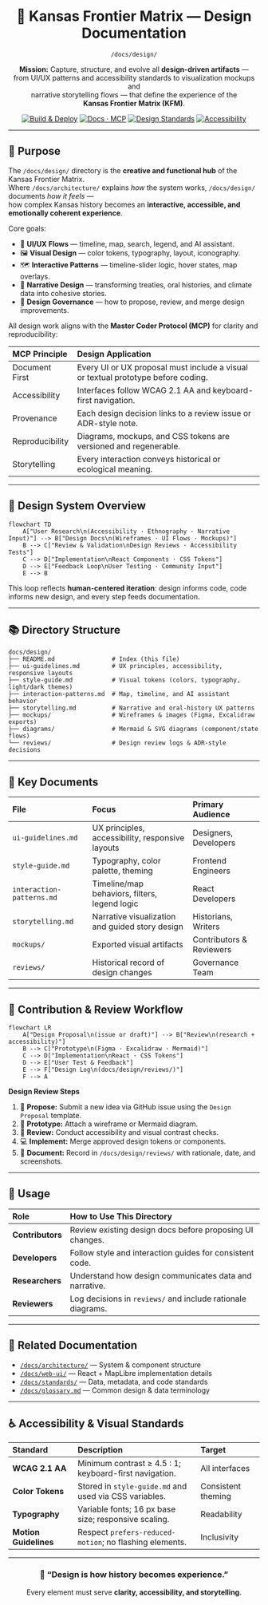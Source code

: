 <div align="center">

# 🎨 Kansas Frontier Matrix — Design Documentation  
`/docs/design/`

**Mission:** Capture, structure, and evolve all **design-driven artifacts** —  
from UI/UX patterns and accessibility standards to visualization mockups and  
narrative storytelling flows — that define the experience of the  
**Kansas Frontier Matrix (KFM)**.

[![Build & Deploy](https://github.com/bartytime4life/Kansas-Frontier-Matrix/actions/workflows/site.yml/badge.svg)](../../.github/workflows/site.yml)
[![Docs · MCP](https://img.shields.io/badge/Docs-MCP-blue)](../)
[![Design Standards](https://img.shields.io/badge/Design-Human%20Centered-orange)](README.md)
[![Accessibility](https://img.shields.io/badge/Accessibility-WCAG%202.1%20AA-yellow)](README.md)

</div>

---

## 🎯 Purpose

The `/docs/design/` directory is the **creative and functional hub** of the Kansas Frontier Matrix.  
Where `/docs/architecture/` explains *how* the system works, `/docs/design/` documents *how it feels* —  
how complex Kansas history becomes an **interactive, accessible, and emotionally coherent experience**.

Core goals:

- 📐 **UI/UX Flows** — timeline, map, search, legend, and AI assistant.  
- 🖼️ **Visual Design** — color tokens, typography, layout, iconography.  
- 🗺️ **Interactive Patterns** — timeline-slider logic, hover states, map overlays.  
- 📖 **Narrative Design** — transforming treaties, oral histories, and climate data into cohesive stories.  
- 🤝 **Design Governance** — how to propose, review, and merge design improvements.

All design work aligns with the **Master Coder Protocol (MCP)** for clarity and reproducibility:

| MCP Principle | Design Application |
|:--|:--|
| Document First | Every UI or UX proposal must include a visual or textual prototype before coding. |
| Accessibility | Interfaces follow WCAG 2.1 AA and keyboard-first navigation. |
| Provenance | Each design decision links to a review issue or ADR-style note. |
| Reproducibility | Diagrams, mockups, and CSS tokens are versioned and regenerable. |
| Storytelling | Every interaction conveys historical or ecological meaning. |

---

## 🧭 Design System Overview

```mermaid
flowchart TD
    A["User Research\n(Accessibility · Ethnography · Narrative Input)"] --> B["Design Docs\n(Wireframes · UI Flows · Mockups)"]
    B --> C["Review & Validation\nDesign Reviews · Accessibility Tests"]
    C --> D["Implementation\nReact Components · CSS Tokens"]
    D --> E["Feedback Loop\nUser Testing · Community Input"]
    E --> B
````

<!-- END OF MERMAID -->

This loop reflects **human-centered iteration**: design informs code, code informs new design, and every step feeds documentation.

---

## 📚 Directory Structure

```text
docs/design/
├── README.md                # Index (this file)
├── ui-guidelines.md         # UX principles, accessibility, responsive layouts
├── style-guide.md           # Visual tokens (colors, typography, light/dark themes)
├── interaction-patterns.md  # Map, timeline, and AI assistant behavior
├── storytelling.md          # Narrative and oral-history UX patterns
├── mockups/                 # Wireframes & images (Figma, Excalidraw exports)
├── diagrams/                # Mermaid & SVG diagrams (component/state flows)
└── reviews/                 # Design review logs & ADR-style decisions
```

---

## 🧩 Key Documents

| File                      | Focus                                            | Primary Audience         |
| :------------------------ | :----------------------------------------------- | :----------------------- |
| `ui-guidelines.md`        | UX principles, accessibility, responsive layouts | Designers, Developers    |
| `style-guide.md`          | Typography, color palette, theming               | Frontend Engineers       |
| `interaction-patterns.md` | Timeline/map behaviors, filters, legend logic    | React Developers         |
| `storytelling.md`         | Narrative visualization and guided story design  | Historians, Writers      |
| `mockups/`                | Exported visual artifacts                        | Contributors & Reviewers |
| `reviews/`                | Historical record of design changes              | Governance Team          |

---

## 🧮 Contribution & Review Workflow

```mermaid
flowchart LR
    A["Design Proposal\n(issue or draft)"] --> B["Review\n(research + accessibility)"]
    B --> C["Prototype\n(Figma · Excalidraw · Mermaid)"]
    C --> D["Implementation\nReact · CSS Tokens"]
    D --> E["User Test & Feedback"]
    E --> F["Design Log\n(docs/design/reviews/)"]
    F --> A
```

<!-- END OF MERMAID -->

**Design Review Steps**

1. 🧠 **Propose:** Submit a new idea via GitHub issue using the `Design Proposal` template.
2. 🎨 **Prototype:** Attach a wireframe or Mermaid diagram.
3. 👥 **Review:** Conduct accessibility and visual contrast checks.
4. 💻 **Implement:** Merge approved design tokens or components.
5. 🧾 **Document:** Record in `/docs/design/reviews/` with rationale, date, and screenshots.

---

## 🧰 Usage

| Role             | How to Use This Directory                                   |
| :--------------- | :---------------------------------------------------------- |
| **Contributors** | Review existing design docs before proposing UI changes.    |
| **Developers**   | Follow style and interaction guides for consistent code.    |
| **Researchers**  | Understand how design communicates data and narrative.      |
| **Reviewers**    | Log decisions in `reviews/` and include rationale diagrams. |

---

## 🔗 Related Documentation

* [`/docs/architecture/`](../architecture/) — System & component structure
* [`/docs/web-ui/`](../web-ui/) — React + MapLibre implementation details
* [`/docs/standards/`](../standards/) — Data, metadata, and code standards
* [`/docs/glossary.md`](../glossary.md) — Common design & data terminology

---

## ♿ Accessibility & Visual Standards

| Standard              | Description                                             | Target             |
| :-------------------- | :------------------------------------------------------ | :----------------- |
| **WCAG 2.1 AA**       | Minimum contrast ≥ 4.5 : 1; keyboard-first navigation.  | All interfaces     |
| **Color Tokens**      | Stored in `style-guide.md` and used via CSS variables.  | Consistent theming |
| **Typography**        | Variable fonts; 16 px base size; responsive scaling.    | Readability        |
| **Motion Guidelines** | Respect `prefers-reduced-motion`; no flashing elements. | Inclusivity        |

---

<div align="center">

### 🎨 “Design is how history becomes experience.”

Every element must serve **clarity, accessibility, and storytelling**.

</div>
